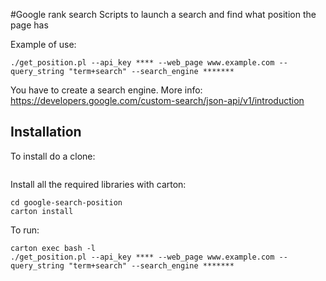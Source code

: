 #Google rank search
Scripts to launch a search and find what position the page has

Example of use:
```
./get_position.pl --api_key **** --web_page www.example.com --query_string "term+search" --search_engine *******
```

You have to create a search engine. More info: https://developers.google.com/custom-search/json-api/v1/introduction

## Installation
To install do a clone:
```
```
Install all the required libraries with carton:
```
cd google-search-position
carton install
```
To run:
```
carton exec bash -l
./get_position.pl --api_key **** --web_page www.example.com --query_string "term+search" --search_engine *******
```
